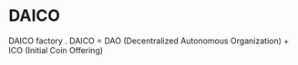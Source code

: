 # DAICO
DAICO factory . DAICO = DAO (Decentralized Autonomous Organization) + ICO (Initial Coin Offering)
